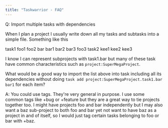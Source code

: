 ```yaml
---
title: "Taskwarrior - FAQ"
---
```


Q: Import multiple tasks with dependencies

When I plan a project I usually write down all my tasks and subtasks into a simple file. Something like this

 

task1
	foo1
	foo2
	bar
		bar1
		bar2
		bar3
	foo3
task2
	kee1
	kee2
	kee3
 

I know I can represent subprojects with task1.bar but many of these task have common characteristics such as `project:SuperMegaProject`.

 

What would be a good way to import the list above into task including all its dependencies without doing `task add project:SuperMegaProject.task1.bar bar1` for each item?

A: You could use tags. They're very general in purpose. I use some common tags like +bug or +feature but they are a great way to tie projects together too. I might have projects foo and bar independently but I may also want a baz sub-project to both foo and bar yet not want to have baz as a project in and of itself, so I would just tag certain tasks belonging to foo or bar with +baz.

